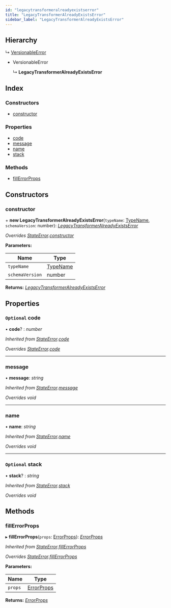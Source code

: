 ```yaml
---
id: "legacytransformeralreadyexistserror"
title: "LegacyTransformerAlreadyExistsError"
sidebar_label: "LegacyTransformerAlreadyExistsError"
---
```


## Hierarchy

  ↳ [VersionableError](versionableerror.md)

* VersionableError

  ↳ **LegacyTransformerAlreadyExistsError**

## Index

### Constructors

* [constructor](legacytransformeralreadyexistserror.md#constructor)

### Properties

* [code](legacytransformeralreadyexistserror.md#optional-code)
* [message](legacytransformeralreadyexistserror.md#message)
* [name](legacytransformeralreadyexistserror.md#name)
* [stack](legacytransformeralreadyexistserror.md#optional-stack)

### Methods

* [fillErrorProps](legacytransformeralreadyexistserror.md#fillerrorprops)

## Constructors

###  constructor

\+ **new LegacyTransformerAlreadyExistsError**(`typeName`: [TypeName](../modules/types.md#typename), `schemaVersion`: number): *[LegacyTransformerAlreadyExistsError](legacytransformeralreadyexistserror.md)*

*Overrides [StateError](stateerror.md).[constructor](stateerror.md#constructor)*

**Parameters:**

Name | Type |
------ | ------ |
`typeName` | [TypeName](../modules/types.md#typename) |
`schemaVersion` | number |

**Returns:** *[LegacyTransformerAlreadyExistsError](legacytransformeralreadyexistserror.md)*

## Properties

### `Optional` code

• **code**? : *number*

*Inherited from [StateError](stateerror.md).[code](stateerror.md#optional-code)*

*Overrides [StateError](stateerror.md).[code](stateerror.md#optional-code)*

___

###  message

• **message**: *string*

*Inherited from [StateError](stateerror.md).[message](stateerror.md#message)*

*Overrides void*

___

###  name

• **name**: *string*

*Inherited from [StateError](stateerror.md).[name](stateerror.md#name)*

*Overrides void*

___

### `Optional` stack

• **stack**? : *string*

*Inherited from [StateError](stateerror.md).[stack](stateerror.md#optional-stack)*

*Overrides void*

## Methods

###  fillErrorProps

▸ **fillErrorProps**(`props`: [ErrorProps](../modules/types.md#errorprops)): *[ErrorProps](../modules/types.md#errorprops)*

*Inherited from [StateError](stateerror.md).[fillErrorProps](stateerror.md#fillerrorprops)*

*Overrides [StateError](stateerror.md).[fillErrorProps](stateerror.md#fillerrorprops)*

**Parameters:**

Name | Type |
------ | ------ |
`props` | [ErrorProps](../modules/types.md#errorprops) |

**Returns:** *[ErrorProps](../modules/types.md#errorprops)*

